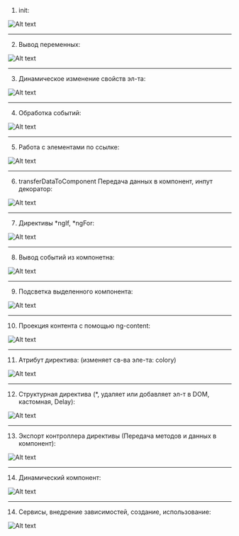 1. <a name="init"></a>init:

![Alt text][def]

[def]: readmeAssets/init.png

---

2. <a name="intropolation"></a>Вывод переменных:

![Alt text][def2]

[def2]: readmeAssets/intropolation.png

---

3. <a name="compDynamicProperty"></a>Динамическое изменение свойств эл-та:

![Alt text][def3]

[def3]: readmeAssets/compDynamicProperty.png

---

4. <a name="eventHandling"></a> Обработка событий:

![Alt text][def4]

[def4]: readmeAssets/eventHandling.png

---

5. <a name="workWithElemByRef"></a> Работа с элементами по ссылке:

![Alt text][def5]

[def5]: readmeAssets/workWithElemByRef.png

---

6. <a name="">transferDataToComponent</a> Передача данных в компонент, инпут декоратор:

![Alt text][def6]

[def6]: readmeAssets/transferDataToComponent.png

---

7. <a name="ngIf&ngForDirectives"></a> Директивы *ngIf, *ngFor:

![Alt text][def7]

[def7]: readmeAssets/ngIf&ngForDirectives.png

---

8. <a name="outputEventsFromComp"></a> Вывод событий из компонетна:

![Alt text][def8]

[def8]: readmeAssets/outputEventsFromComp.png

---

9. <a name="highlightSelectedValue"></a> Подсветка выделенного компонента:

![Alt text](readmeAssets/highlightSelectedValue.png)

---

10. <a name="contentProjection"></a> Проекция контента с помощью ng-content:

![Alt text][def9]

[def9]: readmeAssets/contentProjection.png

---

11. <a name="attributeDirective"></a> Атрибут директива: (изменяет св-ва эле-та: colory)

![Alt text][def10]

[def10]: readmeAssets/attributeDirective.png

---

12. <a name="customDirective"></a> Структурная директива (\*, удаляет или добавляет эл-т в DOM, кастомная, Delay):

![Alt text][def11]

[def11]: readmeAssets/customDirective.png

---

13. <a name="directiveControllerExport"></a> Экспорт контроллера директивы (Передача методов и данных в компонент):

![Alt text][def12]

[def12]: readmeAssets/directiveControllerExport.png

---

14. <a name="dynamicComponent"></a> Динамический компонент:

![Alt text][def12]

[def12]: readmeAssets/dynamicComponent.png

---

14. <a name="useServiceBasics"></a> Сервисы, внедрение зависимостей, создание, использование:

![Alt text][def13]

[def13]: readmeAssets/useServiceBasics.png
